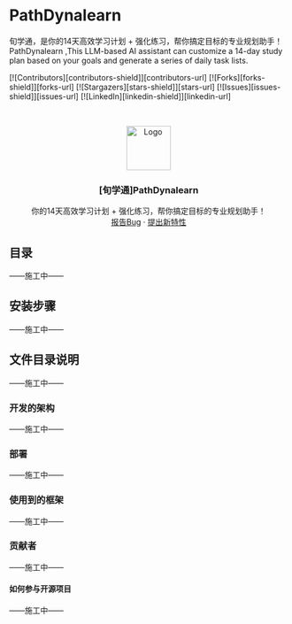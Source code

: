 ﻿# PathDynalearn
旬学通，是你的14天高效学习计划 + 强化练习，帮你搞定目标的专业规划助手！
PathDynalearn ,This LLM-based AI assistant can customize a 14-day study plan based on your goals and generate a series of daily task lists.



<!-- PROJECT SHIELDS -->

[![Contributors][contributors-shield]][contributors-url]
[![Forks][forks-shield]][forks-url]
[![Stargazers][stars-shield]][stars-url]
[![Issues][issues-shield]][issues-url]
[![LinkedIn][linkedin-shield]][linkedin-url]

<!-- PROJECT LOGO -->
<br />

<p align="center">
  <a href="https://github.com/shaojintian/Best_README_template/">
    <img src="images/logo.png" alt="Logo" width="80" height="80">
  </a>

  <h3 align="center">[旬学通]PathDynalearn</h3>
  <p align="center">
    你的14天高效学习计划 + 强化练习，帮你搞定目标的专业规划助手！
    <br />
    <a href="https://github.com/shaojintian/Best_README_template/issues">报告Bug</a>
    ·
    <a href="https://github.com/shaojintian/Best_README_template/issues">提出新特性</a>
  </p>

</p>


 
## 目录

——施工中——

## **安装步骤**

——施工中——

## 文件目录说明

——施工中——





### 开发的架构 

——施工中——
### 部署

——施工中——
### 使用到的框架

——施工中——

### 贡献者
——施工中——

#### 如何参与开源项目

——施工中——

